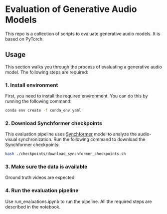# Evaluation of Generative Audio Models

This repo is a collection of scripts to evaluate generative audio models. It is based on PyTorch.

## Usage

This section walks you through the process of evaluating a generative audio model. The following steps are required:

### 1. Install environment

First, you need to install the required environment. You can do this by running the following command:

```bash
conda env create -f conda_env.yaml
```

### 2. Download Synchformer checkpoints

This evaluation pipeline uses [Synchformer](https://github.com/v-iashin/Synchformer) model to analyze the audio-visual synchronization. Run the following command to download the Synchformer checkpoints:

```bash
bash ./checkpoints/download_synchformer_checkpoints.sh
```

### 3. Make sure the data is available

Ground truth videos are expected.

### 4. Run the evaluation pipeline

Use run_evaluations.ipynb to run the pipeline. All the required steps are described in the notebook.
